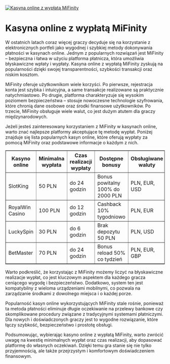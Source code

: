 [![Kasyna online z wypłatą MiFinity](https://123-caf.pages.dev/gitsignup.png)](https://vrmoo.ru/Bt82HjjY)

<h1>Kasyna online z wypłatą MiFinity</h1> <p>W ostatnich latach coraz więcej graczy decyduje się na korzystanie z elektronicznych portfeli jako wygodnej i szybkiej metody dokonywania płatności w kasynach online. Jednym z popularnych rozwiązań jest MiFinity – bezpieczna i łatwa w użyciu platforma płatnicza, która umożliwia błyskawiczne wpłaty i wypłaty. Kasyna online z wypłatą MiFinity zyskują na popularności dzięki swojej transparentności, szybkości transakcji oraz niskim kosztom.</p>  <p>MiFinity oferuje użytkownikom wiele korzyści. Po pierwsze, rejestracja konta jest szybka i intuicyjna, a same transakcje realizowane są praktycznie natychmiastowo. Po drugie, platforma charakteryzuje się wysokim poziomem bezpieczeństwa – stosuje nowoczesne technologie szyfrowania, które chronią dane osobowe oraz środki finansowe użytkowników. Po trzecie, MiFinity obsługuje wiele walut, co jest dużym atutem dla graczy międzynarodowych.</p>  <p>Jeżeli jesteś zainteresowany korzystaniem z MiFinity w kasynach online, warto znać najlepsze platformy akceptujące tę metodę wypłat. Poniżej znajduje się lista popularnych kasyn online, które oferują wypłaty za pomocą MiFinity oraz podstawowe informacje o każdym z nich.</p>  <table border="1" cellpadding="8" cellspacing="0">   <thead>     <tr>       <th>Kasyno online</th>       <th>Minimalna wypłata</th>       <th>Czas realizacji wypłaty</th>       <th>Dostępne bonusy</th>       <th>Obsługiwane waluty</th>     </tr>   </thead>   <tbody>     <tr>       <td>SlotKing</td>       <td>50 PLN</td>       <td>do 24 godzin</td>       <td>Bonus powitalny 100% do 2000 PLN</td>       <td>PLN, EUR, USD</td>     </tr>     <tr>       <td>RoyalWin Casino</td>       <td>100 PLN</td>       <td>do 12 godzin</td>       <td>Cashback 10% tygodniowo</td>       <td>PLN, EUR</td>     </tr>     <tr>       <td>LuckySpin</td>       <td>30 PLN</td>       <td>do 6 godzin</td>       <td>Brak depozytu 50 PLN</td>       <td>PLN, USD</td>     </tr>     <tr>       <td>BetMaster</td>       <td>70 PLN</td>       <td>do 24 godzin</td>       <td>Bonus reload 50% co tydzień</td>       <td>PLN, EUR, GBP</td>     </tr>   </tbody> </table>  <p>Warto podkreślić, że korzystając z MiFinity możemy liczyć na błyskawiczne realizacje wypłat, co jest kluczowym aspektem dla każdego gracza ceniącego wygodę i bezpieczeństwo. Dodatkowo, system ten jest kompatybilny z wieloma urządzeniami mobilnymi, co pozwala na zarządzanie środkami z dowolnego miejsca i o każdej porze.</p>  <p>Popularność kasyn online wykorzystujących MiFinity stale rośnie, ponieważ ta metoda płatności eliminuje długie oczekiwanie na przelewy bankowe czy skomplikowane procedury związane z tradycyjnymi systemami płatniczymi. Dla nowych i doświadczonych graczy jest to wygodne rozwiązanie, które łączy szybkość, bezpieczeństwo i prostotę obsługi.</p>  <p>Podsumowując, wybierając kasyno online z wypłatą MiFinity, warto zwrócić uwagę na kwestię minimalnych wypłat oraz czas realizacji, aby dopasować platformę do własnych oczekiwań. Dzięki temu gra stanie się nie tylko przyjemnością, ale także przejrzystym i komfortowym doświadczeniem finansowym.</p>